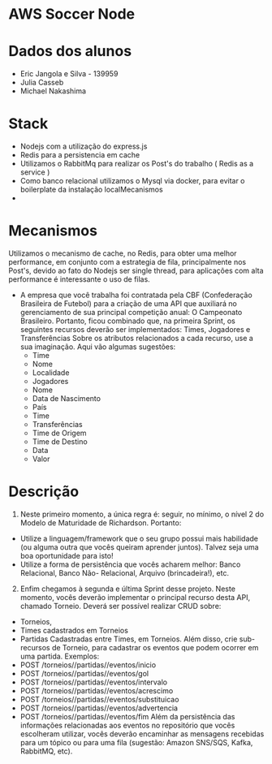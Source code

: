 # AWS Soccer Node

# Dados dos alunos
   *  Eric Jangola e Silva - 139959
   *  Julia Casseb
   *  Michael Nakashima

# Stack

*  Nodejs com a utilização do express.js
*  Redis para a persistencia em cache
*  Utilizamos o RabbitMq para realizar os Post's do trabalho ( Redis as a service )
*  Como banco relacional utilizamos o Mysql via docker, para evitar o boilerplate da instalação localMecanismos
*  
# Mecanismos

Utilizamos o mecanismo de cache, no Redis, para obter uma melhor performance, em conjunto com a estrategia de fila, principalmente nos Post's, devido ao fato do Nodejs ser single thread, para aplicações com alta performance é interessante o uso de filas.

*  A empresa que você trabalha foi contratada pela CBF (Confederação Brasileira de Futebol) 
para a criação de uma API que auxiliará no gerenciamento de sua principal competição anual: O 
Campeonato  Brasileiro. Portanto, ficou  combinado  que, na primeira  Sprint, os seguintes 
recursos deverão ser implementados: Times, Jogadores e Transferências Sobre os atributos relacionados a cada recurso, use a sua imaginação. Aqui vão algumas sugestões: 
    * Time 
    * Nome 
    * Localidade 
    * Jogadores 
    * Nome 
    * Data de Nascimento 
    * País 
    * Time 
    * Transferências 
    * Time de Origem 
    * Time de Destino 
    * Data 
    * Valor 
# Descrição 
1. Neste primeiro momento, a única regra é: seguir, no mínimo, o nível 2 do Modelo de Maturidade 
de Richardson. Portanto: 
- Utilize a linguagem/framework que o seu grupo possui mais habilidade (ou alguma outra 
que vocês queiram aprender juntos). Talvez seja uma boa oportunidade para isto! 
- Utilize a forma de persistência que vocês acharem melhor: Banco Relacional, Banco Não-
Relacional, Arquivo (brincadeira!), etc. 

2. Enfim chegamos à segunda e última Sprint desse projeto. Neste momento, vocês deverão 
implementar o principal recurso desta API, chamado Torneio. Deverá ser possível realizar CRUD 
sobre:  
* Torneios,  
* Times cadastrados em Torneios 
* Partidas Cadastradas entre Times, em Torneios. 
Além disso, crie sub-recursos de Torneio, para cadastrar os eventos que podem ocorrer em uma 
partida. Exemplos: 
* POST /torneios/<id>/partidas/<id>/eventos/inicio 
* POST /torneios/<id>/partidas/<id>/eventos/gol 
* POST /torneios/<id>/partidas/<id>/eventos/intervalo 
* POST /torneios/<id>/partidas/<id>/eventos/acrescimo 
* POST /torneios/<id>/partidas/<id>/eventos/substituicao 
* POST /torneios/<id>/partidas/<id>/eventos/advertencia 
* POST /torneios/<id>/partidas/<id>/eventos/fim 
Além da persistência das informações relacionadas aos eventos no repositório que vocês 
escolheram utilizar, vocês deverão encaminhar as mensagens recebidas para um tópico ou para 
uma fila (sugestão: Amazon SNS/SQS, Kafka, RabbitMQ, etc).  
